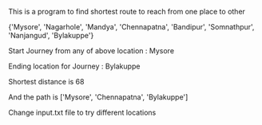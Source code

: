 
This is a program to find shortest route to reach from one place to other 






{'Mysore', 'Nagarhole', 'Mandya', 'Chennapatna', 'Bandipur', 'Somnathpur', 'Nanjangud', 'Bylakuppe'}

Start Journey from any of above location : Mysore

Ending location for Journey : Bylakuppe

Shortest distance is 68

And the path is ['Mysore', 'Chennapatna', 'Bylakuppe']




Change input.txt file to try different locations
